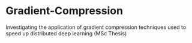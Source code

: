 # Gradient-Compression
Investigating the application of gradient compression techniques used to speed up distributed deep learning (MSc Thesis)

<!-- give full credits e.g. kaust, awd-lstm, horovod -->
